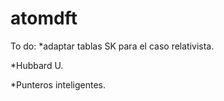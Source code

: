 # atomdft

To do:
*adaptar tablas SK para el caso relativista.

*Hubbard U.

*Punteros inteligentes.
